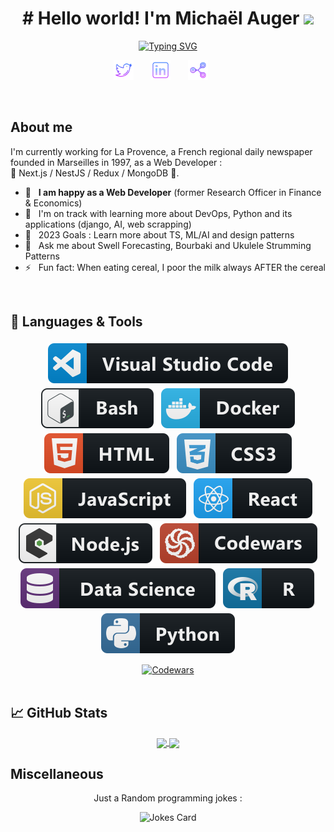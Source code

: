 <!-- Introduction -->
<h1 align="center">
# Hello world! I'm Michaël Auger
  <img src="https://media.giphy.com/media/hvRJCLFzcasrR4ia7z/giphy.gif" width="28">
</h1>

<!-- Typing SVG by DenverCoder1 - https://github.com/DenverCoder1/readme-typing-svg -->
<p align="center">
  <a href="https://git.io/typing-svg"><img src="https://readme-typing-svg.demolab.com/?font=Fira+Code&duration=2500&pause=1250&color=9200F7&center=true&vCenter=true&width=440&lines=I'm+a+Junior+Full-Stack+Developer;I'm+a+Watersport+Blogger;I'm+Byron+Mike" alt="Typing SVG" /></a>
</p>

<!-- Social icons section - https://icons8.com/icons/set/social-media--purple-->
<p align="center">
  <a href="https://twitter.com/byronmike_/"><img width="32px" alt="Twitter" title="Twitter" src="https://github.com/ByronMike/ByronMike/blob/main/Resources/social_logo/twitter_purple.png"/></a>
  &#8287;&#8287;&#8287;&#8287;&#8287;
  <a href="https://www.linkedin.com/in/auger-michael/"><img width="32px" alt="Linkedin" title="Linkedin"  src="https://github.com/ByronMike/ByronMike/blob/main/Resources/social_logo/linkedin_purple.png"/></a>
  &#8287;&#8287;&#8287;&#8287;&#8287;
  <a href="mailto:auger.michaell@gmail.com"><img width="32px" alt="Email" title="Email" src="https://github.com/ByronMike/ByronMike/blob/main/Resources/social_logo/email_purple.png"></a>
  &#8287;&#8287;&#8287;&#8287;&#8287;
</p>

<br/>

## About me

I'm currently working for La Provence, a French regional daily newspaper founded in Marseilles in 1997, as a Web Developer : <br>
🚀  Next.js / NestJS / Redux / MongoDB 🚀.

- 🔭 &nbsp; **I am happy as a Web Developer** (former Research Officer in Finance & Economics)
- 🌱 &nbsp; I'm on track with learning more about DevOps, Python and its applications (django, AI, web scrapping)
- 🥅 &nbsp; 2023 Goals : Learn more about TS, ML/AI and design patterns
- 💬 &nbsp; Ask me about Swell Forecasting, Bourbaki and Ukulele Strumming Patterns
- ⚡ &nbsp; Fun fact: When eating cereal, I poor the milk always AFTER the cereal

<br>

## 🔧 Languages & Tools

<p align="center">
  <!-- Tools icons by @mikecodesdotnet :  https://github.com/MikeCodesDotNET/ColoredBadges -->
  <img src="https://github.com/ByronMike/ByronMike/blob/main/Resources/languages_logo/visualstudio_logo.svg" alt="vscode" style="vertical-align:top; margin:4px">
  <img src="https://github.com/ByronMike/ByronMike/blob/main/Resources/languages_logo/bash_logo.svg" alt="bash" style="vertical-align:top; margin:4px">
  <img src="https://github.com/ByronMike/ByronMike/blob/main/Resources/languages_logo/docker_logo.svg" alt="docker" style="vertical-align:top; margin:4px">
  <img src="https://github.com/ByronMike/ByronMike/blob/main/Resources/languages_logo/html_logo.svg" alt="html" style="vertical-align:top; margin:4px">
  <img src="https://github.com/ByronMike/ByronMike/blob/main/Resources/languages_logo/css3_logo.svg" alt="css3" style="vertical-align:top; margin:4px">
  <img src="https://github.com/ByronMike/ByronMike/blob/main/Resources/languages_logo/js_logo.svg" alt="js" style="vertical-align:top; margin:4px">
  <img src="https://github.com/ByronMike/ByronMike/blob/main/Resources/languages_logo/react_logo.svg" alt="react" style="vertical-align:top; margin:4px">
  <img src="https://github.com/ByronMike/ByronMike/blob/main/Resources/languages_logo/nodejs_logo.svg" alt="nodejs" style="vertical-align:top; margin:4px">
  <img src="https://github.com/ByronMike/ByronMike/blob/main/Resources/languages_logo/codewars_logo.svg" alt="codewars" style="vertical-align:top; margin:4px">
  
  <img src="https://github.com/ByronMike/ByronMike/blob/main/Resources/languages_logo/datascience_logo.svg" alt="ml" style="vertical-align:top; margin:4px">
  <img src="https://github.com/ByronMike/ByronMike/blob/main/Resources/languages_logo/r_logo.svg" alt="r" style="vertical-align:top; margin:4px">
  <img src="https://github.com/ByronMike/ByronMike/blob/main/Resources/languages_logo/python_logo.svg" alt="python" style="vertical-align:top; margin:4px">
  

  
</p>
<div align="center">
  <a href="https://www.codewars.com/users/ByronMike">
    <img src="https://www.codewars.com/users/ByronMike/badges/large" alt="Codewars">
  </a>
</div>

<br>

## 📈 GitHub Stats

<div align="center">
<!-- GitHub Stats tools by @anuraghazra : https://github.com/anuraghazra/github-readme-stats  -->
<a href="https://github.com/ByronMike/ByronMike">
  <img align="center" src="https://github-readme-stats.vercel.app/api?username=byronmike&show_icons=true&line_height=27&theme=radical"/>
</a>
<a href="https://github.com/ByronMike/ByronMike">
  <img align="center" src="https://github-readme-stats.vercel.app/api/top-langs/?username=byronmike&langs_count=3&theme=radical" />
</a>
</div>



## Miscellaneous

<!-- Random jokes by @ABSphreak : https://github.com/ABSphreak/readme-jokes -->
<p align="center">Just a Random programming jokes :</p>

<div align="center"><img src="https://readme-jokes.vercel.app/api" alt="Jokes Card" /></div>
